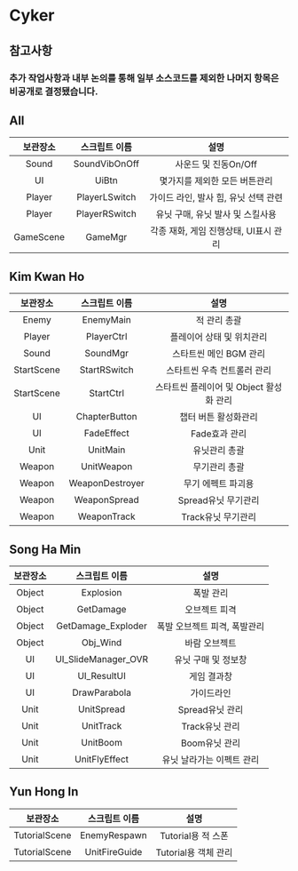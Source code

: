 # Cyker

## 참고사항

### 추가 작업사항과 내부 논의를 통해 일부 소스코드를 제외한 나머지 항목은 비공개로 결정됐습니다.


## All

|보관장소|스크립트 이름|설명|
|:----:|:----:|:----:|
|Sound|SoundVibOnOff|사운드 및 진동On/Off|
|UI|UiBtn|몇가지를 제외한 모든 버튼관리|
|Player|PlayerLSwitch|가이드 라인, 발사 힘, 유닛 선택 관련|
|Player|PlayerRSwitch|유닛 구매, 유닛 발사 및 스킬사용|
|GameScene|GameMgr|각종 재화, 게임 진행상태, UI표시 관리|


## Kim Kwan Ho 

|보관장소|스크립트 이름|설명|
|:----:|:----:|:----:|
|Enemy|EnemyMain|적 관리 총괄|
|Player|PlayerCtrl|플레이어 상태 및 위치관리|
|Sound|SoundMgr|스타트씬 메인 BGM 관리|
|StartScene|StartRSwitch|스타트씬 우측 컨트롤러 관리|
|StartScene|StartCtrl|스타트씬 플레이어 및 Object 활성화 관리|
|UI|ChapterButton|챕터 버튼 활성화관리|
|UI|FadeEffect|Fade효과 관리|
|Unit|UnitMain|유닛관리 총괄|
|Weapon|UnitWeapon|무기관리 총괄|
|Weapon|WeaponDestroyer|무기 에펙트 파괴용|
|Weapon|WeaponSpread|Spread유닛 무기관리|
|Weapon|WeaponTrack|Track유닛 무기관리|


## Song Ha Min

|보관장소|스크립트 이름|설명|
|:----:|:----:|:----:|
|Object|Explosion|폭발 관리|
|Object|GetDamage|오브젝트 피격|
|Object|GetDamage_Exploder|폭발 오브젝트 피격, 폭발관리|
|Object|Obj_Wind|바람 오브젝트|
|UI|UI_SlideManager_OVR|유닛 구매 및 정보창|
|UI|UI_ResultUI|게임 결과창|
|UI|DrawParabola|가이드라인|
|Unit|UnitSpread|Spread유닛 관리|
|Unit|UnitTrack|Track유닛 관리|
|Unit|UnitBoom|Boom유닛 관리|
|Unit|UnitFlyEffect|유닛 날라가는 이펙트 관리|


## Yun Hong In

|보관장소|스크립트 이름|설명|
|:----:|:----:|:----:|
|TutorialScene|EnemyRespawn|Tutorial용 적 스폰|
|TutorialScene|UnitFireGuide|Tutorial용 객체 관리|

